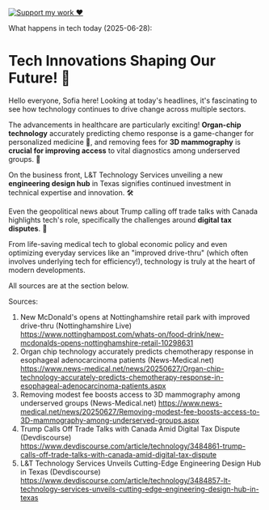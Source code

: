 [![Support my work ❤️](https://img.shields.io/badge/Support%20my%20work%20❤️-orange?style=for-the-badge&logo=patreon&logoColor=white)](https://www.patreon.com/c/orobocigano)

What happens in tech today (2025-06-28):

# Tech Innovations Shaping Our Future! 🚀

Hello everyone, Sofia here! Looking at today's headlines, it's fascinating to see how technology continues to drive change across multiple sectors.

The advancements in healthcare are particularly exciting! **Organ-chip technology** accurately predicting chemo response is a game-changer for personalized medicine 🧬, and removing fees for **3D mammography** is **crucial for improving access** to vital diagnostics among underserved groups. 🏥

On the business front, L&T Technology Services unveiling a new **engineering design hub** in Texas signifies continued investment in technical expertise and innovation. 🛠️

Even the geopolitical news about Trump calling off trade talks with Canada highlights tech's role, specifically the challenges around **digital tax disputes**. 💸

From life-saving medical tech to global economic policy and even optimizing everyday services like an "improved drive-thru" (which often involves underlying tech for efficiency!), technology is truly at the heart of modern developments.

All sources are at the section below.

Sources:
1. New McDonald's opens at Nottinghamshire retail park with improved drive-thru (Nottinghamshire Live)
   https://www.nottinghampost.com/whats-on/food-drink/new-mcdonalds-opens-nottinghamshire-retail-10298631
2. Organ chip technology accurately predicts chemotherapy response in esophageal adenocarcinoma patients (News-Medical.net)
   https://www.news-medical.net/news/20250627/Organ-chip-technology-accurately-predicts-chemotherapy-response-in-esophageal-adenocarcinoma-patients.aspx
3. Removing modest fee boosts access to 3D mammography among underserved groups (News-Medical.net)
   https://www.news-medical.net/news/20250627/Removing-modest-fee-boosts-access-to-3D-mammography-among-underserved-groups.aspx
4. Trump Calls Off Trade Talks with Canada Amid Digital Tax Dispute (Devdiscourse)
   https://www.devdiscourse.com/article/technology/3484861-trump-calls-off-trade-talks-with-canada-amid-digital-tax-dispute
5. L&T Technology Services Unveils Cutting-Edge Engineering Design Hub in Texas (Devdiscourse)
   https://www.devdiscourse.com/article/technology/3484857-lt-technology-services-unveils-cutting-edge-engineering-design-hub-in-texas